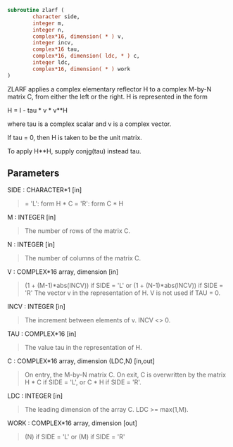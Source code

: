 ```fortran
subroutine zlarf (
        character side,
        integer m,
        integer n,
        complex*16, dimension( * ) v,
        integer incv,
        complex*16 tau,
        complex*16, dimension( ldc, * ) c,
        integer ldc,
        complex*16, dimension( * ) work
)
```

ZLARF applies a complex elementary reflector H to a complex M-by-N
matrix C, from either the left or the right. H is represented in the
form

H = I - tau \* v \* v\*\*H

where tau is a complex scalar and v is a complex vector.

If tau = 0, then H is taken to be the unit matrix.

To apply H\*\*H, supply conjg(tau) instead
tau.

## Parameters
SIDE : CHARACTER\*1 [in]
> = 'L': form  H \* C
> = 'R': form  C \* H

M : INTEGER [in]
> The number of rows of the matrix C.

N : INTEGER [in]
> The number of columns of the matrix C.

V : COMPLEX\*16 array, dimension [in]
> (1 + (M-1)\*abs(INCV)) if SIDE = 'L'
> or (1 + (N-1)\*abs(INCV)) if SIDE = 'R'
> The vector v in the representation of H. V is not used if
> TAU = 0.

INCV : INTEGER [in]
> The increment between elements of v. INCV <> 0.

TAU : COMPLEX\*16 [in]
> The value tau in the representation of H.

C : COMPLEX\*16 array, dimension (LDC,N) [in,out]
> On entry, the M-by-N matrix C.
> On exit, C is overwritten by the matrix H \* C if SIDE = 'L',
> or C \* H if SIDE = 'R'.

LDC : INTEGER [in]
> The leading dimension of the array C. LDC >= max(1,M).

WORK : COMPLEX\*16 array, dimension [out]
> (N) if SIDE = 'L'
> or (M) if SIDE = 'R'
